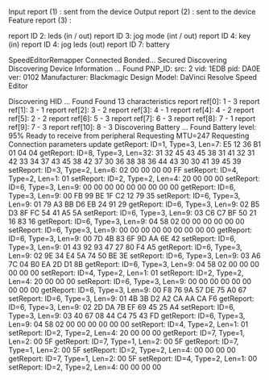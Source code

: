 

Input report   (1) : sent from the device
Output report  (2) : sent to the device
Feature report (3) :


report ID 2: leds         (in / out)
report ID 3: jog mode     (int / out)
report ID 4: key          (in)
report ID 4: jog leds     (out)
report ID 7: battery






SpeedEditorRemapper
Connected
Bonded...
Secured
Discovering
Discovering Device Information ... Found
PNP_ID:
  src: 2
  vid: 1EDB
  pid: DA0E
  ver: 0102
Manufacturer: Blackmagic Design
Model: DaVinci Resolve Speed Editor

Discovering HID ... Found
Found 13 characteristics
report ref[0]: 1 - 3
report ref[1]: 3 - 1
report ref[2]: 3 - 2
report ref[3]: 4 - 1
report ref[4]: 4 - 2
report ref[5]: 2 - 2
report ref[6]: 5 - 3
report ref[7]: 6 - 3
report ref[8]: 7 - 1
report ref[9]: 7 - 3
report ref[10]: 8 - 3
Discovering Battery ... Found
Battery level: 95%
Ready to receive from peripheral
Requesting MTU=247
Requesting Connection parameters update
getReport: ID=1, Type=3, Len=7: E5 12 36 B1 01 04 04
getReport: ID=8, Type=3, Len=32: 31 32 45 43 45 38 31 41 32 31 42 33 34 37 43 45 38 42 37 30 36 38 38 36 44 43 30 30 41 39 45 39
setReport: ID=3, Type=2, Len=6: 02 00 00 00 00 FF
setReport: ID=4, Type=2, Len=1: 01
setReport: ID=2, Type=2, Len=4: 20 00 00 00
setReport: ID=6, Type=3, Len=9: 00 00 00 00 00 00 00 00 00
getReport: ID=6, Type=3, Len=9: 00 FB 99 BE 1F C2 12 79 35
setReport: ID=6, Type=3, Len=9: 01 79 A3 BB D6 EB 24 91 29
getReport: ID=6, Type=3, Len=9: 02 B5 D3 8F FC 54 41 A5 5A
setReport: ID=6, Type=3, Len=9: 03 C6 C7 BF 50 21 16 83 16
getReport: ID=6, Type=3, Len=9: 04 58 02 00 00 00 00 00 00
setReport: ID=6, Type=3, Len=9: 00 00 00 00 00 00 00 00 00
getReport: ID=6, Type=3, Len=9: 00 7D 4B 83 6F 9D AA 6E 42
setReport: ID=6, Type=3, Len=9: 01 43 92 93 47 27 80 F4 A5
getReport: ID=6, Type=3, Len=9: 02 9E 34 E4 5A 74 50 BE 3E
setReport: ID=6, Type=3, Len=9: 03 A6 7C 04 B0 EA 2D D1 8B
getReport: ID=6, Type=3, Len=9: 04 58 02 00 00 00 00 00 00
setReport: ID=4, Type=2, Len=1: 01
setReport: ID=2, Type=2, Len=4: 20 00 00 00
setReport: ID=6, Type=3, Len=9: 00 00 00 00 00 00 00 00 00
getReport: ID=6, Type=3, Len=9: 00 F8 76 9A 57 DE 75 A0 67
setReport: ID=6, Type=3, Len=9: 01 4B 3B D2 A2 CA AA CA F6
getReport: ID=6, Type=3, Len=9: 02 2D DA 7B EF 69 45 25 A4
setReport: ID=6, Type=3, Len=9: 03 40 67 08 44 C4 75 43 FD
getReport: ID=6, Type=3, Len=9: 04 58 02 00 00 00 00 00 00
setReport: ID=4, Type=2, Len=1: 01
setReport: ID=2, Type=2, Len=4: 20 00 00 00
getReport: ID=7, Type=1, Len=2: 00 5F
getReport: ID=7, Type=1, Len=2: 00 5F
getReport: ID=7, Type=1, Len=2: 00 5F
setReport: ID=2, Type=2, Len=4: 00 00 00 00
getReport: ID=7, Type=1, Len=2: 00 5F
setReport: ID=4, Type=2, Len=1: 00
setReport: ID=2, Type=2, Len=4: 00 00 00 00